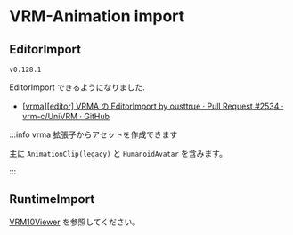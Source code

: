 # VRM-Animation import

## EditorImport

`v0.128.1`

EditorImport できるようになりました.

- [\[vrma\]\[editor\] VRMA の EditorImport by ousttrue · Pull Request #2534 · vrm-c/UniVRM · GitHub](https://github.com/vrm-c/UniVRM/pull/2534)

:::info vrma 拡張子からアセットを作成できます

主に `AnimationClip(legacy)` と `HumanoidAvatar` を含みます。

:::

## RuntimeImport

[VRM10Viewer](/api/humanoid/) を参照してください。
